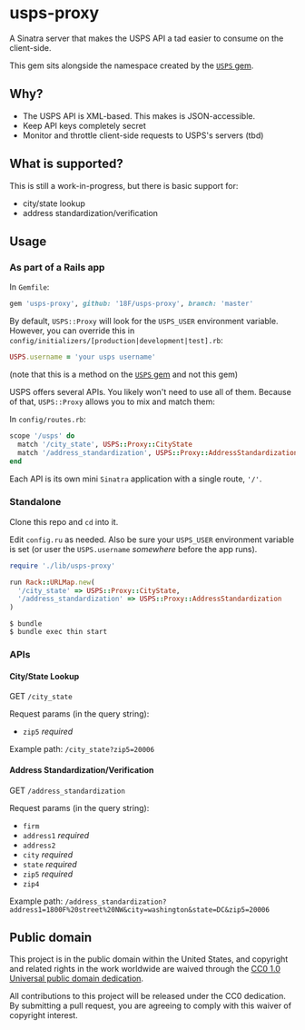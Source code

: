# usps-proxy

A Sinatra server that makes the USPS API a tad easier to consume on the client-side.

This gem sits alongside the namespace created by the [`USPS` gem](https://github.com/gaffneyc/usps).

## Why?

- The USPS API is XML-based. This makes is JSON-accessible.
- Keep API keys completely secret
- Monitor and throttle client-side requests to USPS's servers (tbd)

## What is supported?

This is still a work-in-progress, but there is basic support for:

- city/state lookup
- address standardization/verification

## Usage

### As part of a Rails app

In `Gemfile`:

```ruby
gem 'usps-proxy', github: '18F/usps-proxy', branch: 'master'
```

By default, `USPS::Proxy` will look for the `USPS_USER` environment variable. However, you can override this in `config/initializers/[production|development|test].rb`:

```ruby
USPS.username = 'your usps username'
```

(note that this is a method on the [`USPS` gem](https://github.com/gaffneyc/usps) and not this gem)

USPS offers several APIs. You likely won't need to use all of them. Because of that, `USPS::Proxy` allows you to mix and match them:

In `config/routes.rb`:

```ruby
scope '/usps' do
  match '/city_state', USPS::Proxy::CityState
  match '/address_standardization', USPS::Proxy::AddressStandardization
end
```

Each API is its own mini `Sinatra` application with a single route, `'/'`.

### Standalone

Clone this repo and `cd` into it.

Edit `config.ru` as needed. Also be sure your `USPS_USER` environment variable is set (or user the `USPS.username` *somewhere* before the app runs).

```ruby
require './lib/usps-proxy'

run Rack::URLMap.new(
  '/city_state' => USPS::Proxy::CityState,
  '/address_standardization' => USPS::Proxy::AddressStandardization
)
```

```
$ bundle
$ bundle exec thin start
```

### APIs

#### City/State Lookup

GET `/city_state`

Request params (in the query string):

- `zip5` *required*

Example path: `/city_state?zip5=20006`

#### Address Standardization/Verification

GET `/address_standardization`

Request params (in the query string):

- `firm`
- `address1` *required*
- `address2`
- `city` *required*
- `state` *required*
- `zip5` *required*
- `zip4`

Example path: `/address_standardization?address1=1800F%20street%20NW&city=washington&state=DC&zip5=20006`

## Public domain

This project is in the public domain within the United States, and
copyright and related rights in the work worldwide are waived through
the [CC0 1.0 Universal public domain dedication](https://creativecommons.org/publicdomain/zero/1.0/).

All contributions to this project will be released under the CC0
dedication. By submitting a pull request, you are agreeing to comply
with this waiver of copyright interest.